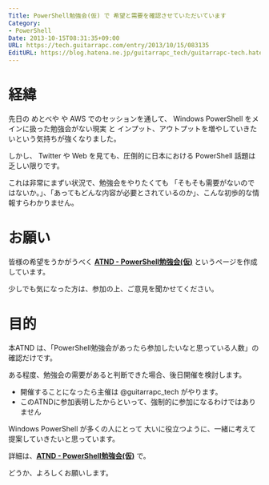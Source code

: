 ```yaml
---
Title: PowerShell勉強会(仮) で 希望と需要を確認させていただいています
Category:
- PowerShell
Date: 2013-10-15T08:31:35+09:00
URL: https://tech.guitarrapc.com/entry/2013/10/15/083135
EditURL: https://blog.hatena.ne.jp/guitarrapc_tech/guitarrapc-tech.hatenablog.com/atom/entry/11696248318758765882
---
```


# 経緯

先日の めとべや や AWS でのセッションを通して、 Windows PowerShell をメインに扱った勉強会がない現実 と インプット、アウトプットを増やしていきたいという気持ちが強くなりました。

しかし、 Twitter や Web を見ても、圧倒的に日本における PowerShell 話題は乏しい限りです。

これは非常にまずい状況で、勉強会をやりたくても 「そもそも需要がないのではないか。」、「あってもどんな内容が必要とされているのか」、こんな初歩的な情報すらわかりません。

# お願い

皆様の希望をうかがうべく **[ATND - PowerShell勉強会(仮)](http://atnd.org/events/44585)** というページを作成しています。

少しでも気になった方は、参加の上、ご意見を聞かせてください。


# 目的

本ATND は、「PowerShell勉強会があったら参加したいなと思っている人数」の確認だけです。

ある程度、勉強会の需要があると判断できた場合、後日開催を検討します。

- 開催することになったら主催は @guitarrapc_tech がやります。
- このATNDに参加表明したからといって、強制的に参加になるわけではありません

Windows PowerShell が多くの人にとって 大いに役立つように、一緒に考えて提案していきたいと思っています。

詳細は、**[ATND - PowerShell勉強会(仮)](http://atnd.org/events/44585)** で。

どうか、よろしくお願いします。
